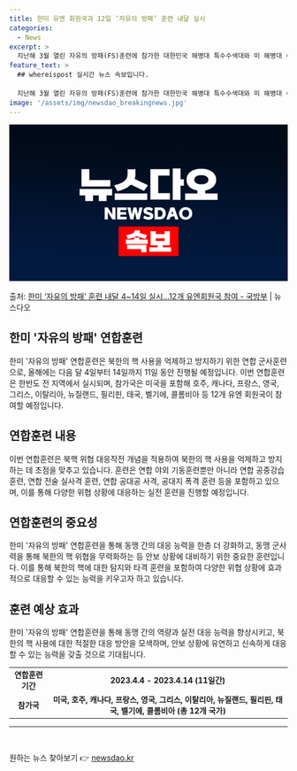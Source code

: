 ```yaml
---
title: 한미 유엔 회원국과 12일 ‘자유의 방패’ 훈련 내달 실시
categories:
  - News
excerpt: >
  지난해 3월 열린 자유의 방패(FS)훈련에 참가한 대한민국 해병대 특수수색대와 미 해병대 수색부대원이 22일…
feature_text: >
  ## whereispost 실시간 뉴스 속보입니다.

  지난해 3월 열린 자유의 방패(FS)훈련에 참가한 대한민국 해병대 특수수색대와 미 해병대 수색부대원이 22일…
image: '/assets/img/newsdao_breakingnews.jpg'
---
```


![뉴스다오 속보](/assets/img/newsdao_breakingnews.jpg)

<p>출처: <a href="https://newsdao.kr/3254" rel="dofollow">한미 ‘자유의 방패’ 훈련 내달 4~14일 실시…12개 유엔회원국 참여 - 국방부</a> | 뉴스다오</p>

<h2>한미 '자유의 방패' 연합훈련</h2>
<p data-ke-size="size16">한미 '자유의 방패' 연합훈련은 북한의 핵 사용을 억제하고 방지하기 위한 연합 군사훈련으로, 올해에는 다음 달 4일부터 14일까지 11일 동안 진행될 예정입니다. 이번 연합훈련은 한반도 전 지역에서 실시되며, 참가국은 미국을 포함해 호주, 캐나다, 프랑스, 영국, 그리스, 이탈리아, 뉴질랜드, 필리핀, 태국, 벨기에, 콜롬비아 등 12개 유엔 회원국이 참여할 예정입니다.</p>

<h2>연합훈련 내용</h2>
<p data-ke-size="size16">이번 연합훈련은 북핵 위협 대응작전 개념을 적용하여 북한의 핵 사용을 억제하고 방지하는 데 초점을 맞추고 있습니다. 훈련은 연합 야외 기동훈련뿐만 아니라 연합 공중강습 훈련, 연합 전술 실사격 훈련, 연합 공대공 사격, 공대지 폭격 훈련 등을 포함하고 있으며, 이를 통해 다양한 위협 상황에 대응하는 실전 훈련을 진행할 예정입니다.</p>

<h2>연합훈련의 중요성</h2>
<p data-ke-size="size16">한미 '자유의 방패' 연합훈련을 통해 동맹 간의 대응 능력을 한층 더 강화하고, 동맹 군사력을 통해 북한의 핵 위협을 무력화하는 등 안보 상황에 대비하기 위한 중요한 훈련입니다. 이를 통해 북한의 핵에 대한 탐지와 타격 훈련을 포함하여 다양한 위협 상황에 효과적으로 대응할 수 있는 능력을 키우고자 하고 있습니다.</p>

<h2>훈련 예상 효과</h2>
<p data-ke-size="size16">한미 '자유의 방패' 연합훈련을 통해 동맹 간의 역량과 실전 대응 능력을 향상시키고, 북한의 핵 사용에 대한 적절한 대응 방안을 모색하며, 안보 상황에 유연하고 신속하게 대응할 수 있는 능력을 갖출 것으로 기대됩니다.</p>

<table>
	<tr>
		<td style="text-align: center; height: 17px;"><b>연합훈련 기간</b></td>
		<td style="text-align: center; height: 17px;"><b>2023.4.4 - 2023.4.14 (11일간)</b></td>
	</tr>
	<tr>
		<td style="text-align: center; height: 17px;"><b>참가국</b></td>
		<td style="text-align: center; height: 17px;"><b>미국, 호주, 캐나다, 프랑스, 영국, 그리스, 이탈리아, 뉴질랜드, 필리핀, 태국, 벨기에, 콜롬비아 (총 12개 국가)</b></td>
	</tr>
</table>
<hr>
<p data-ke-size="size16">&nbsp;</p> 

원하는 뉴스 찾아보기 👉 <a href="https://newsdao.kr" rel="dofollow">newsdao.kr</a>


